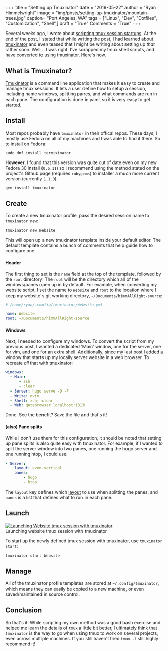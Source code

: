 +++
title  = "Setting up Tmuxinator"
date   = "2019-05-22"
author = "Ryan Himmelwright"
image  = "img/posts/setting-up-tmuxinator/mountain-trees.jpg"
caption= "Port Angeles, WA"
tags   = ["Linux", "Dev", "Dotfiles", "Customization", "Shell",]
draft  = "True"
Comments = "True"
+++

Several weeks ago, I wrote about [scripting tmux session
startups](/post/scripting-tmux-workspaces/). At the end of the post, I stated
that while writing the post, I had learned about [tmuxinator](https://github.com/tmuxinator/tmuxinator) and even teased
that I might be writing about setting up *that* rather soon. Well... I was
right. I've scrapped my tmux shell scripts, and have converted to using
tmuxinator. Here's how.

<!--more-->

## What is Tmuxinator?
[Tmuxinator](https://github.com/tmuxinator/tmuxinator) is a command line
application that makes it easy to create and manage tmux sessions. It lets a
user define how to setup a session, including name windows, splitting panes,
and what commands are run in each pane. The configuration is done in yaml, so
it is very easy to get started.

## Install
Most repos probably have `tmuxinator` in their offical repos. These days, I
mostly use Fedora on all of my machines and I was able to find it there. So to
install on Fedora:

```shell
sudo dnf install termixinator
```

**However**, I found that this version was quite out of date even on my new
Fedora 30 install (`0.6.11`) so I recommend using the method stated on
the project's Github page (requires `rubygems`) to installer a much more current
version (currently `1.1.0`):

```shell
gem install tmuxinator
```


## Create
To create a new tmuxinator profile, pass the desired session name to `tmuxinator new`:

```sh
tmuxinator new Website
```

This will open up a new tmuxinator template inside your default editor. The
default template contains a bunch of comments that help guide how to configure
one.


#### Header

The first thing to set is the `name` field at the top of the template, followed
by the `root` directory. The `root` will be the directory which all of the
windows/panes open up in by default. For example, when converting my website
script, I set the name to `Website` and `root` to the location where I keep my
website's git working directory, `~/Documents/himmAllRight-source`:

```yaml
# /home/ryan/.config/tmuxinator/Website.yml

name: Website
root: ~/Documents/himmAllRight-source
```

#### Windows

Next, I needed to configure my windows. To convert the script from my previous
post, I wanted a dedicated 'Main' window, one for the server, one for vim, and
one for an extra shell. Additionally, since my last post I added a window that
starts up my locally server website in a web browser. To recreate *all* that
with tmuxinator:

```yaml
windows:
  - Main:
      - zsh
      - clear
  - Server: hugo serve -D -F
  - Write: nvim
  - Shell: zsh; clear
  - Web: qutebrowser localhost:1313
```

Done. See the benefit? Save the file and that's it!

#### (also) Pane splits

While I don't use them for this configuration, it should be noted that setting
up pane splits is also quite easy with tmuxinator. For example, if I wanted to
split the server window into two panes, one running the hugo server and one
running htop, I could use:

```yaml
- Server:
    layout: even-vertical
    panes:
        - hugo
        - htop
```

The `layout` key defines which
[layout](http://man7.org/linux/man-pages/man1/tmux.1.html#WINDOWS_AND_PANES) to
use when splitting the panes, and `panes` is a list that defines what to run in
each pane.

## Launch

<a href='../../img/posts/setting-up-tmuxinator/start-website-tmuxinator.gif'>
<img alt="Launching Website tmux session with tmuxinator" src="../../img/posts/setting-up-tmuxinator/starting-website-tmuxinator.png" onmouseover="this.src='../../img/posts/setting-up-tmuxinator/start-website-tmuxinator.gif'" onmouseout="this.src='../../img/posts/setting-up-tmuxinator/starting-website-tmuxinator.png'" style="max-width: 100%;"/>
</a>
<div class="caption">Launching website tmux session with tmuxinator</div>

To start up the newly defined tmux session with tmuxinator, use `tmuxinator
start`:

```sh
tmuxinator start Website
```

## Manage

All of the tmuxinator profile templates are stored at `~/.config/tmuxinator`,
which means they can easily be copied to a new machine, or even
saved/maintained in source control.

## Conclusion
So that's it. While scripting my own method was a good bash exercise and helped
me learn the details of `tmux` a little bit better, I ultimately think that
`tmuxinator` is the way to go when using tmux to work on several projects, even
across multiple machines. If you still haven't tried `tmux`... I still highly
recommend it!
